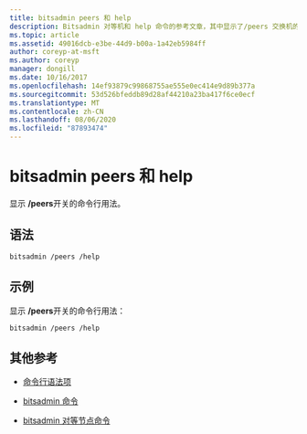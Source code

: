 ```yaml
---
title: bitsadmin peers 和 help
description: Bitsadmin 对等机和 help 命令的参考文章，其中显示了/peers 交换机的命令行用法。
ms.topic: article
ms.assetid: 49016dcb-e3be-44d9-b00a-1a42eb5984ff
author: coreyp-at-msft
ms.author: coreyp
manager: dongill
ms.date: 10/16/2017
ms.openlocfilehash: 14ef93879c99868755ae555e0ec414e9d89b377a
ms.sourcegitcommit: 53d526bfeddb89d28af44210a23ba417f6ce0ecf
ms.translationtype: MT
ms.contentlocale: zh-CN
ms.lasthandoff: 08/06/2020
ms.locfileid: "87893474"
---
```

# <a name="bitsadmin-peers-and-help"></a>bitsadmin peers 和 help

显示 **/peers**开关的命令行用法。

## <a name="syntax"></a>语法

```
bitsadmin /peers /help
```

## <a name="examples"></a>示例

显示 **/peers**开关的命令行用法：

```
bitsadmin /peers /help
```

## <a name="additional-references"></a>其他参考

- [命令行语法项](command-line-syntax-key.md)

- [bitsadmin 命令](bitsadmin.md)

- [bitsadmin 对等节点命令](bitsadmin-peers.md)
